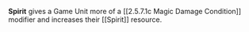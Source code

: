**Spirit** gives a Game Unit more of a [[2.5.7.1c Magic Damage Condition]] modifier and increases their [[Spirit]] resource.